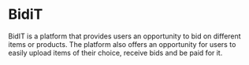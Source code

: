 # BidiT
BidIT is a platform that provides  users an opportunity to bid on  different items or products. The platform also offers an opportunity for users to easily upload items of their choice, receive bids and be paid for it.  
